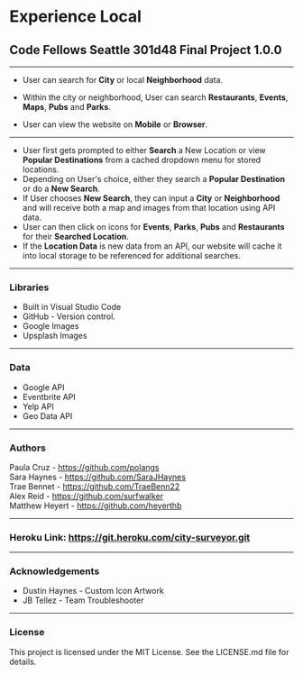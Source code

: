 
# Experience Local

## Code Fellows Seattle 301d48 Final Project 1.0.0
***
- User can search for **City** or local **Neighborhood** data.  

- Within the city or neighborhood, User can search **Restaurants**, **Events**, **Maps**, **Pubs** and **Parks**.   

- User can view the website on **Mobile** or **Browser**.    
 ***  

 - User first gets prompted to either **Search** a New Location or view **Popular Destinations** from a cached dropdown menu for stored locations.
 - Depending on User's choice, either they search a **Popular Destination** or do a **New Search**.
 - If User chooses **New Search**, they can input a **City** or **Neighborhood** and will receive both a map and images from that location using API data.
 - User can then click on icons for **Events**, **Parks**, **Pubs** and **Restaurants** for their **Searched Location**.
 - If the **Location Data** is new data from an API, our website will cache it into local storage to be referenced for additional searches.  
 ***



### Libraries  

- Built in Visual Studio Code
- GitHub - Version control.
- Google Images
- Upsplash Images
***    

### Data  
- Google API
- Eventbrite API
- Yelp API
- Geo Data API  
***

### Authors  
Paula Cruz -  https://github.com/polangs  
Sara Haynes - https://github.com/SaraJHaynes  
Trae Bennet - https://github.com/TraeBenn22  
Alex Reid - https://github.com/surfwalker   
Matthew Heyert - https://github.com/heyerthb 
***  
### Heroku Link: https://git.heroku.com/city-surveyor.git  
***

### Acknowledgements     
- Dustin Haynes - Custom Icon Artwork 
- JB Tellez - Team Troubleshooter  
*** 

### License
This project is licensed under the MIT License. See the LICENSE.md file for details.